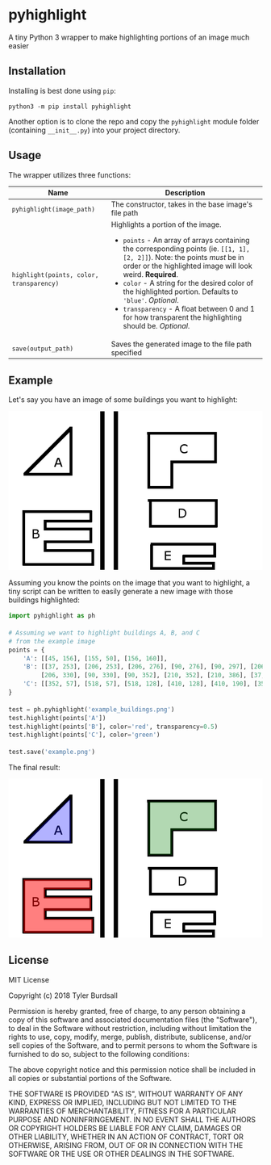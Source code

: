 # pyhighlight

A tiny Python 3 wrapper to make highlighting portions of an image much easier

## Installation

Installing is best done using `pip`:

```shell
python3 -m pip install pyhighlight
```

Another option is to clone the repo and copy the `pyhighlight` module folder (containing `__init__.py`) into your project directory.

## Usage

The wrapper utilizes three functions:

| Name | Description |
| -----|------------ |
| `pyhighlight(image_path)` | The constructor, takes in the base image's file path |
| `highlight(points, color, transparency)` | Highlights a portion of the image. <ul><li>`points` - An array of arrays containing the corresponding points (ie. `[[1, 1], [2, 2]]`). Note: the points *must* be in order or the highlighted image will look weird. **Required**.</li><li>`color` - A string for the desired color of the highlighted portion. Defaults to `'blue'`. *Optional*.</li><li>`transparency` - A float between 0 and 1 for how transparent the highlighting should be. *Optional*.</li></ul> |
| `save(output_path)` | Saves the generated image to the file path specified

## Example

Let's say you have an image of some buildings you want to highlight:

![Example buildings](example_buildings.png)

Assuming you know the points on the image that you want to highlight, a tiny script can be written to easily generate a new image with those buildings highlighted:

```python
import pyhighlight as ph

# Assuming we want to highlight buildings A, B, and C
# from the example image
points = {
    'A': [[45, 156], [155, 50], [156, 160]],
    'B': [[37, 253], [206, 253], [206, 276], [90, 276], [90, 297], [206, 297],
         [206, 330], [90, 330], [90, 352], [210, 352], [210, 386], [37, 386]],
    'C': [[352, 57], [518, 57], [518, 128], [410, 128], [410, 190], [352, 190]]
}

test = ph.pyhighlight('example_buildings.png')
test.highlight(points['A'])
test.highlight(points['B'], color='red', transparency=0.5)
test.highlight(points['C'], color='green')

test.save('example.png')
```

The final result:

![Final result](example.png)

## License

MIT License

Copyright (c) 2018 Tyler Burdsall

Permission is hereby granted, free of charge, to any person obtaining a copy
of this software and associated documentation files (the "Software"), to deal
in the Software without restriction, including without limitation the rights
to use, copy, modify, merge, publish, distribute, sublicense, and/or sell
copies of the Software, and to permit persons to whom the Software is
furnished to do so, subject to the following conditions:

The above copyright notice and this permission notice shall be included in all
copies or substantial portions of the Software.

THE SOFTWARE IS PROVIDED "AS IS", WITHOUT WARRANTY OF ANY KIND, EXPRESS OR
IMPLIED, INCLUDING BUT NOT LIMITED TO THE WARRANTIES OF MERCHANTABILITY,
FITNESS FOR A PARTICULAR PURPOSE AND NONINFRINGEMENT. IN NO EVENT SHALL THE
AUTHORS OR COPYRIGHT HOLDERS BE LIABLE FOR ANY CLAIM, DAMAGES OR OTHER
LIABILITY, WHETHER IN AN ACTION OF CONTRACT, TORT OR OTHERWISE, ARISING FROM,
OUT OF OR IN CONNECTION WITH THE SOFTWARE OR THE USE OR OTHER DEALINGS IN THE
SOFTWARE.
